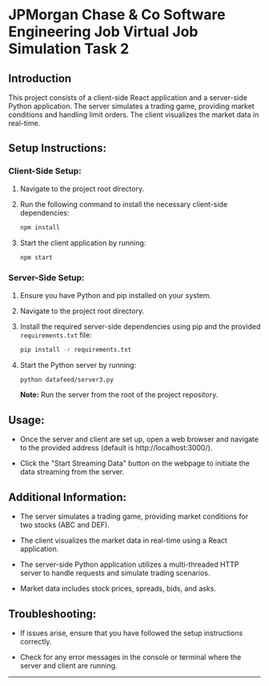 # JPMorgan Chase & Co Software Engineering Job Virtual Job Simulation Task 2

## Introduction

This project consists of a client-side React application and a server-side Python application. The server simulates a trading game, providing market conditions and handling limit orders. The client visualizes the market data in real-time.

## Setup Instructions:

### Client-Side Setup:

1. Navigate to the project root directory.

2. Run the following command to install the necessary client-side dependencies:

   ```bash
   npm install
   ```

3. Start the client application by running:

   ```bash
   npm start
   ```

### Server-Side Setup:

1. Ensure you have Python and pip installed on your system.

2. Navigate to the project root directory.

3. Install the required server-side dependencies using pip and the provided `requirements.txt` file:

   ```bash
   pip install -r requirements.txt
   ```

4. Start the Python server by running:

   ```bash
   python datafeed/server3.py
   ```

   **Note:** Run the server from the root of the project repository.

## Usage:

- Once the server and client are set up, open a web browser and navigate to the provided address (default is http://localhost:3000/).

- Click the "Start Streaming Data" button on the webpage to initiate the data streaming from the server.

## Additional Information:

- The server simulates a trading game, providing market conditions for two stocks (ABC and DEF).

- The client visualizes the market data in real-time using a React application.

- The server-side Python application utilizes a multi-threaded HTTP server to handle requests and simulate trading scenarios.

- Market data includes stock prices, spreads, bids, and asks.

## Troubleshooting:

- If issues arise, ensure that you have followed the setup instructions correctly.

- Check for any error messages in the console or terminal where the server and client are running.

---
